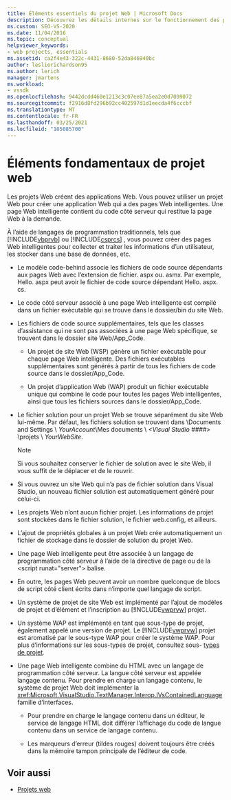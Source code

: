 ```yaml
---
title: Éléments essentiels du projet Web | Microsoft Docs
description: Découvrez les détails internes sur le fonctionnement des projets Web dans Visual Studio.
ms.custom: SEO-VS-2020
ms.date: 11/04/2016
ms.topic: conceptual
helpviewer_keywords:
- web projects, essentials
ms.assetid: ca2f4e43-322c-4431-8680-52da846940bc
author: leslierichardson95
ms.author: lerich
manager: jmartens
ms.workload:
- vssdk
ms.openlocfilehash: 9442dcdd460e1213c3c07ee87a5ea2e0d7099072
ms.sourcegitcommit: f2916d8fd296b92cc402597d1d1eecda4f6cccbf
ms.translationtype: MT
ms.contentlocale: fr-FR
ms.lasthandoff: 03/25/2021
ms.locfileid: "105085700"
---
```

# <a name="web-project-essentials"></a>Éléments fondamentaux de projet web
Les projets Web créent des applications Web. Vous pouvez utiliser un projet Web pour créer une application Web qui a des pages Web intelligentes. Une page Web intelligente contient du code côté serveur qui restitue la page Web à la demande.

 À l’aide de langages de programmation traditionnels, tels que [!INCLUDE[vbprvb](../../code-quality/includes/vbprvb_md.md)] ou [!INCLUDE[csprcs](../../data-tools/includes/csprcs_md.md)] , vous pouvez créer des pages Web intelligentes pour collecter et traiter les informations d’un utilisateur, les stocker dans une base de données, etc.

- Le modèle code-behind associe les fichiers de code source dépendants aux pages Web avec l’extension de fichier. aspx ou. asmx. Par exemple, Hello. aspx peut avoir le fichier de code source dépendant Hello. aspx. cs.

- Le code côté serveur associé à une page Web intelligente est compilé dans un fichier exécutable qui se trouve dans le dossier/bin du site Web.

- Les fichiers de code source supplémentaires, tels que les classes d’assistance qui ne sont pas associées à une page Web spécifique, se trouvent dans le dossier site Web/App_Code.

  - Un projet de site Web (WSP) génère un fichier exécutable pour chaque page Web intelligente. Des fichiers exécutables supplémentaires sont générés à partir de tous les fichiers de code source dans le dossier/App_Code.

  - Un projet d’application Web (WAP) produit un fichier exécutable unique qui combine le code pour toutes les pages Web intelligentes, ainsi que tous les fichiers sources dans le dossier/App_Code.

- Le fichier solution pour un projet Web se trouve séparément du site Web lui-même. Par défaut, les fichiers solution se trouvent dans \Documents and Settings \\ *YourAccount*\Mes documents \\ *\<Visual Studio ####>* \projets \\ *YourWebSite*.

  > [!NOTE]
  > Si vous souhaitez conserver le fichier de solution avec le site Web, il vous suffit de le déplacer et de le rouvrir.

- Si vous ouvrez un site Web qui n’a pas de fichier solution dans Visual Studio, un nouveau fichier solution est automatiquement généré pour celui-ci.

- Les projets Web n’ont aucun fichier projet. Les informations de projet sont stockées dans le fichier solution, le fichier web.config, et ailleurs.

- L’ajout de propriétés globales à un projet Web crée automatiquement un fichier de stockage dans le dossier de solution du projet Web.

- Une page Web intelligente peut être associée à un langage de programmation côté serveur à l’aide de la directive de page ou de la \<script runat="server"> balise.

- En outre, les pages Web peuvent avoir un nombre quelconque de blocs de script côté client écrits dans n’importe quel langage de script.

- Un système de projet de site Web est implémenté par l’ajout de modèles de projet et d’élément et l’inscription au [!INCLUDE[vwprvw](../../extensibility/internals/includes/vwprvw_md.md)] projet.

- Un système WAP est implémenté en tant que sous-type de projet, également appelé une version de projet. Le [!INCLUDE[vwprvw](../../extensibility/internals/includes/vwprvw_md.md)] projet est aromatisé par le sous-type WAP pour créer le système WAP. Pour plus d’informations sur les sous-types de projet, consultez sous- [types de projet](../../extensibility/internals/project-subtypes.md).

- Une page Web intelligente combine du HTML avec un langage de programmation côté serveur. La langue côté serveur est appelée langage contenu. Pour prendre en charge un langage contenu, le système de projet Web doit implémenter la <xref:Microsoft.VisualStudio.TextManager.Interop.IVsContainedLanguage> famille d’interfaces.

  - Pour prendre en charge le langage contenu dans un éditeur, le service de langage HTML doit différer l’affichage du code de langue contenu dans un service de langage contenu.

  - Les marqueurs d’erreur (tildes rouges) doivent toujours être créés dans la mémoire tampon principale de l’éditeur de code.

## <a name="see-also"></a>Voir aussi
- [Projets web](../../extensibility/internals/web-projects.md)
